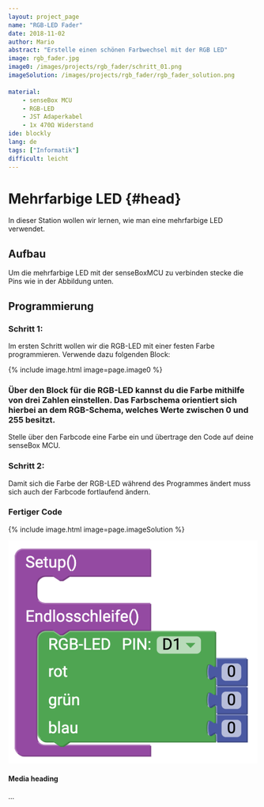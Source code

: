 ```yaml
---
layout: project_page
name: "RGB-LED Fader"
date: 2018-11-02
author: Mario
abstract: "Erstelle einen schönen Farbwechsel mit der RGB LED"
image: rgb_fader.jpg
image0: /images/projects/rgb_fader/schritt_01.png
imageSolution: /images/projects/rgb_fader/rgb_fader_solution.png

material:
    - senseBox MCU
    - RGB-LED
    - JST Adaperkabel
    - 1x 470Ω Widerstand
ide: blockly  
lang: de
tags: ["Informatik"]
difficult: leicht    
---
```

# Mehrfarbige LED {#head}

In dieser Station wollen wir lernen, wie man eine mehrfarbige LED verwendet.


## Aufbau 
Um die mehrfarbige LED mit der senseBoxMCU zu verbinden stecke die Pins wie in der Abbildung unten.


## Programmierung

### Schritt 1:

Im ersten Schritt wollen wir die RGB-LED mit einer festen Farbe programmieren. Verwende dazu folgenden Block:

{% include image.html image=page.image0 %}
<div class="panel panel-info">
  <div class="panel-heading">
    <h3 class="panel-title">Über den Block für die RGB-LED kannst du die Farbe mithilfe von drei Zahlen einstellen. Das Farbschema orientiert sich hierbei an dem RGB-Schema, welches Werte zwischen 0 und 255 besitzt. </h3>
  </div>
 </div> 

Stelle über den Farbcode eine Farbe ein und übertrage den Code auf deine senseBox MCU. 

### Schritt 2:

Damit sich die Farbe der RGB-LED während des Programmes ändert muss sich auch der Farbcode fortlaufend ändern. 


### Fertiger Code

{% include image.html image=page.imageSolution %}


<div class="media">
  <div class="media-left">
    <a href="#">
      <img class="media-object" src="/images/projects/rgb_fader/schritt_01.png" alt="...">
    </a>
  </div>
  <div class="media-body">
    <h4 class="media-heading">Media heading</h4>
    ...
  </div>
</div>